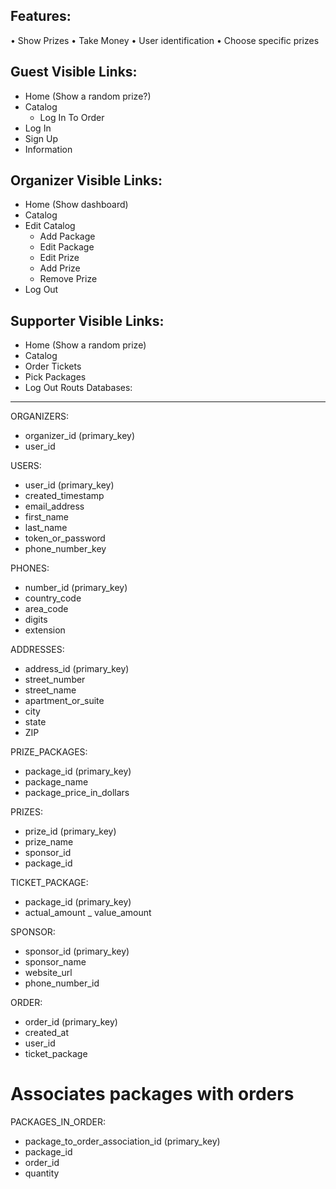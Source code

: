 Features:
---------
• Show Prizes
• Take Money
• User identification
• Choose specific prizes

Guest Visible Links:
--------------------
- Home (Show a random prize?)
- Catalog
	- Log In To Order
- Log In
- Sign Up
- Information

Organizer Visible Links:
------------------------
- Home (Show dashboard)
- Catalog
- Edit Catalog
	- Add Package
	- Edit Package
	- Edit Prize
	- Add Prize
	- Remove Prize
- Log Out

Supporter Visible Links:
------------------------
- Home (Show a random prize)
- Catalog
- Order Tickets
- Pick Packages
- Log Out
Routs
Databases:
---------

ORGANIZERS:
- organizer_id (primary_key)
- user_id 

USERS:
- user_id (primary_key)
- created_timestamp
- email_address 
- first_name
- last_name
- token_or_password
- phone_number_key

PHONES:
- number_id (primary_key)
- country_code
- area_code
- digits
- extension

ADDRESSES:
- address_id (primary_key)
- street_number
- street_name
- apartment_or_suite
- city
- state
- ZIP

PRIZE_PACKAGES:
- package_id (primary_key)
- package_name
- package_price_in_dollars

PRIZES:
- prize_id (primary_key) 
- prize_name
- sponsor_id
- package_id

TICKET_PACKAGE:
- package_id (primary_key)
- actual_amount
_ value_amount

SPONSOR:
- sponsor_id (primary_key)
- sponsor_name
- website_url
- phone_number_id

ORDER: 
- order_id (primary_key)
- created_at
- user_id
- ticket_package

#  Associates packages with orders
PACKAGES_IN_ORDER:
- package_to_order_association_id (primary_key)
- package_id
- order_id
- quantity


